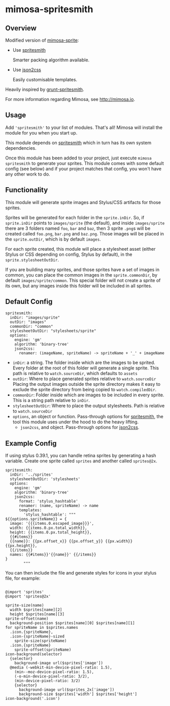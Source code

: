 mimosa-spritesmith
===========
## Overview

Modified version of [mimosa-sprite](https://github.com/dbashford/mimosa-sprite):

- Use [spritesmith](https://github.com/Ensighten/spritesmith)

  Smarter packing algorithm available.

- Use [json2css](https://github.com/twolfson/json2css)

  Easily customisable templates.

Heavily inspired by [grunt-spritesmith](https://github.com/Ensighten/grunt-spritesmith).

For more information regarding Mimosa, see http://mimosa.io.

## Usage

Add `'spritesmith'` to your list of modules.  That's all!  Mimosa will install the module for you when you start up.

This module depends on [spritesmith](https://github.com/Ensighten/spritesmith) which in turn has its own system dependencies.

Once this module has been added to your project, just execute `mimosa spritesmith` to generate your sprites.  This module comes with some default config (see below) and if your project matches that config, you won't have any other work to do.

## Functionality

This module will generate sprite images and Stylus/CSS artifacts for those sprites.

Sprites will be generated for each folder in the `sprite.inDir`. So, if `sprite.inDir` points to `images/sprite` (the default), and inside `images/sprite` there are 3 folders named `foo`, `bar` and `baz`, then 3 sprite `.png`s will be created called `foo.png`, `bar.png` and `baz.png`. Those images will be placed in the `sprite.outDir`, which is by default `images`.

For each sprite created, this module will place a stylesheet asset (either Stylus or CSS depending on config, Stylus by default), in the `sprite.stylesheetOutDir`.

If you are building many sprites, and those sprites have a set of images in common, you can place the common images in the `sprite.commonDir`, by default `images/sprite/common`.  This special folder will not create a sprite of its own, but any images inside this folder will be included in all sprites.

## Default Config

```
spritesmith:
  inDir: "images/sprite"
  outDir: "images"
  commonDir: "common"
  stylesheetOutDir: "stylesheets/sprite"
  options:
    engine: 'gm'
    algorithm: 'binary-tree'
    json2css:
      renamer: (imageName, spriteName) -> spriteName + '_' + imageName
```

* `inDir`: a string. The folder inside which are the images to be sprited. Every folder at the root of this folder will generate a single sprite. This path is relative to `watch.sourceDir`, which defaults to `assets`
* `outDir`: Where to place generated sprites relative to `watch.sourceDir` Placing the output images outside the sprite directory makes it easy to exclude the sprite directory from being copied to `watch.compiledDir`.
* `commonDir`: Folder inside which are images to be included in every sprite. This is a string path relative to `inDir`.
* `stylesheetOutDir`: Where to place the output stylesheets. Path is relative to `watch.sourceDir`
* `options`, an object or function. Pass-through options for [spritesmith](https://github.com/Ensighten/spritesmith), the tool this module uses under the hood to do the heavy lifting.
  * `json2css`, and object. Pass-through options for [json2css](https://github.com/twolfson/json2css).

## Example Config

If using stylus 0.39.1, you can handle retina sprites by generating a hash
variable. Create one sprite called `sprites` and another called `sprites@2x`.

```
spritesmith:
  inDir: '../sprites'
  stylesheetOutDir: 'stylesheets'
  options:
    engine: 'gm'
    algorithm: 'binary-tree'
    json2css:
      format: 'stylus_hashtable'
      renamer: (name, spriteName) -> name
      templates:
        'stylus_hashtable': """
${{options.spriteName}} = {
  image: '{{{items.0.escaped_image}}}',
  width: {{items.0.px.total_width}},
  height: {{items.0.px.total_height}},
  {{#items}}
  {{name}}: {{px.offset_x}} {{px.offset_y}} {{px.width}} {{px.height}},
  {{/items}}
  names: {{#items}}'{{name}}' {{/items}}
}
        """
```

You can then include the file and generate styles for icons in your stylus file, for example:

```

@import 'sprites'
@import 'sprites@2x'

sprite-size(name)
  width $sprites[name][2]
  height $sprites[name][3]
sprite-offset(name)
  background-position $sprites[name][0] $sprites[name][1]
for spriteName in $sprites.names
  .icon.{spriteName},
  .icon-{spriteName}-sized
    sprite-size(spriteName)
  .icon.{spriteName}
    sprite-offset(spriteName)
icon-background(selector)
  {selector}
    background-image url($sprites['image'])
  @media (-webkit-min-device-pixel-ratio: 1.5),
    (min--moz-device-pixel-ratio: 1.5),
    (-o-min-device-pixel-ratio: 3/2),
    (min-device-pixel-ratio: 3/2)
    {selector}
      background-image url($sprites_2x['image'])
      background-size $sprites['width'] $sprites['height']
icon-background('.icon')

```



